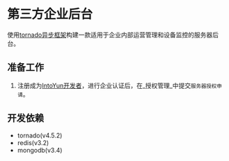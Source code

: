 第三方企业后台
==============

使用[tornado异步框架](http://www.tornadoweb.org)构建一款适用于企业内部运营管理和设备监控的服务器后台。


## 准备工作

1. 注册成为[IntoYun开发者](https://www.intoyun.com)，进行企业认证后，在_授权管理_中提交`服务器授权申请`。


## 开发依赖

- tornado(v4.5.2)
- redis(v3.2)
- mongodb(v3.4)
